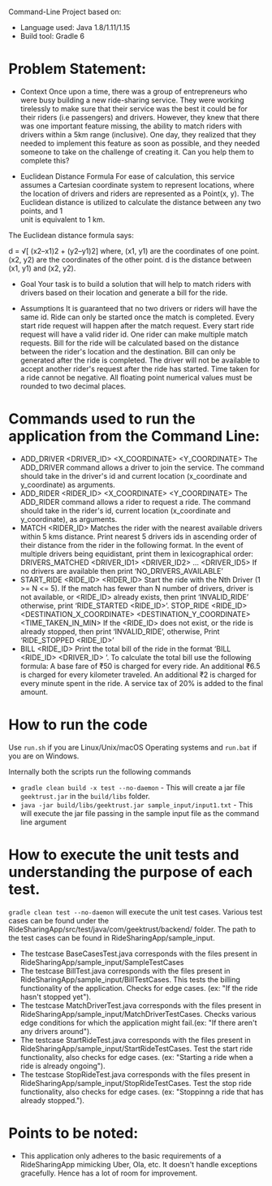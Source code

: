 Command-Line Project based on: 
* Language used: Java 1.8/1.11/1.15
* Build tool: Gradle 6

# Problem Statement:
 * Context
  Once upon a time, there was a group of entrepreneurs who were busy building a new ride-sharing service. They were working tirelessly to make sure that their service was the best it could be for their riders (i.e passengers) and drivers. However, they knew that there    was one important feature missing, the ability to match riders with drivers within a 5km range (inclusive).
  One day, they realized that they needed to implement this feature as soon as possible, and they needed someone to take on the challenge of creating it. Can you help them to complete this?
 
 * Euclidean Distance Formula
 For ease of calculation, this service assumes a Cartesian coordinate system to represent locations, where the location of drivers and riders are represented as a Point(x, y). The Euclidean distance is utilized to calculate the distance between any two points, and 1    
 unit is equivalent to 1 km.
 
 The Euclidean distance formula says:
 
 d = √[ (x2–x1)2 + (y2–y1)2]
 where,
 (x1, y1) are the coordinates of one point. 
 (x2, y2) are the coordinates of the other point. 
 d is the distance between (x1, y1) and (x2, y2).
 
* Goal
 Your task is to build a solution that will help to match riders with drivers based on their location and generate a bill for the ride. 
 
* Assumptions
 It is guaranteed that no two drivers or riders will have the same id. 
 Ride can only be started once the match is completed. 
 Every start ride request will happen after the match request. 
 Every start ride request will have a valid rider id. 
 One rider can make multiple match requests. 
 Bill for the ride will be calculated based on the distance between the rider's location and the destination. 
 Bill can only be generated after the ride is completed. 
 The driver will not be available to accept another rider's request after the ride has started. 
 Time taken for a ride cannot be negative. 
 All floating point numerical values must be rounded to two decimal places.

# Commands used to run the application from the Command Line: 
* ADD_DRIVER <DRIVER_ID> <X_COORDINATE> <Y_COORDINATE>
 The ADD_DRIVER command allows a driver to join the service. The command should take in the driver's id and current location (x_coordinate and y_coordinate) as arguments.
* ADD_RIDER <RIDER_ID> <X_COORDINATE> <Y_COORDINATE>
 The ADD_RIDER command allows a rider to request a ride. The command should take in the rider's id, current location (x_coordinate and y_coordinate), as arguments.
* MATCH <RIDER_ID>
 Matches the rider with the nearest available drivers within 5 kms distance. Print nearest 5 drivers ids in ascending order of their distance from the rider in the following format. In the event of multiple drivers being equidistant, print them in lexicographical order:
 DRIVERS_MATCHED <DRIVER_ID1> <DRIVER_ID2> ... <DRIVER_ID5> 
 If no drivers are available then print ‘NO_DRIVERS_AVAILABLE’
* START_RIDE <RIDE_ID> <N> <RIDER_ID>
 Start the ride with the Nth Driver (1 >= N <= 5). If the match has fewer than N number of drivers, driver is not available, or <RIDE_ID> already exists, then print ‘INVALID_RIDE’ otherwise, print ‘RIDE_STARTED <RIDE_ID>’.
 STOP_RIDE <RIDE_ID> <DESTINATION_X_COORDINATE> <DESTINATION_Y_COORDINATE> <TIME_TAKEN_IN_MIN>
 If the <RIDE_ID> does not exist, or the ride is already stopped, then print ‘INVALID_RIDE’, otherwise, Print ‘RIDE_STOPPED <RIDE_ID>’
* BILL <RIDE_ID>
 Print the total bill of the ride in the format ‘BILL <RIDE_ID> <DRIVER_ID> <AMOUNT>’. To calculate the total bill use the following formula: 
 A base fare of ₹50 is charged for every ride. 
 An additional ₹6.5 is charged for every kilometer traveled. 
 An additional ₹2 is charged for every minute spent in the ride. 
 A service tax of 20% is added to the final amount.

# How to run the code
Use `run.sh` if you are Linux/Unix/macOS Operating systems and `run.bat` if you are on Windows.

Internally both the scripts run the following commands

* `gradle clean build -x test --no-daemon` - This will create a jar file `geektrust.jar` in the `build/libs` folder.
* `java -jar build/libs/geektrust.jar sample_input/input1.txt` - This will execute the jar file passing in the sample input file as the command line argument

# How to execute the unit tests and understanding the purpose of each test.

 `gradle clean test --no-daemon` will execute the unit test cases.
  Various test cases can be found under the RideSharingApp/src/test/java/com/geektrust/backend/ folder.
  The path to the test cases can be found in RideSharingApp/sample_input.
  
  * The testcase BaseCasesTest.java corresponds with the files present in RideSharingApp/sample_input/SampleTestCases
  * The testcase BillTest.java corresponds with the files present in RideSharingApp/sample_input/BillTestCases. This tests the billing functionality of the application. Checks for edge cases. (ex: "If the ride hasn't stopped yet").
  * The testcase MatchDriverTest.java corresponds with the files present in RideSharingApp/sample_input/MatchDriverTestCases. Checks various edge conditions for which the application might fail.(ex: "If there aren't any drivers around").
  * The testcase StartRideTest.java corresponds with the files present in RideSharingApp/sample_input/StartRideTestCases. Test the start ride functionality, also checks for edge cases. (ex: "Starting a ride when a ride is already ongoing").
  * The testcase StopRideTest.java corresponds with the files present in RideSharingApp/sample_input/StopRideTestCases. Test the stop ride functionality, also checks for edge cases. (ex: "Stoppinng a ride that has already stopped.").

# Points to be noted: 
  * This application only adheres to the basic requirements of a RideSharingApp mimicking Uber, Ola, etc. It doesn't handle exceptions gracefully. Hence has a lot of room for improvement. 
